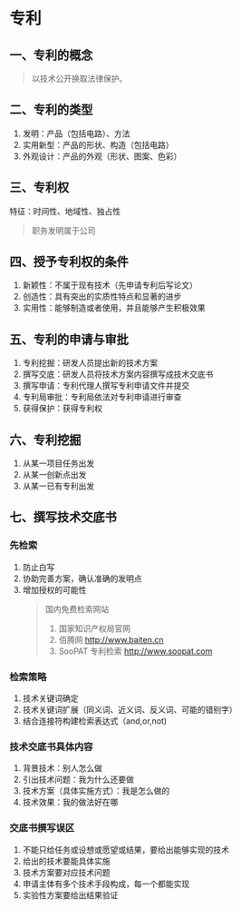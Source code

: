 # 专利

## 一、专利的概念

> 以技术公开换取法律保护。

## 二、专利的类型

1. 发明：产品（包括电路）、方法
2. 实用新型：产品的形状、构造（包括电路）
3. 外观设计：产品的外观（形状、图案、色彩）

## 三、专利权

特征：时间性、地域性、独占性

> 职务发明属于公司

## 四、授予专利权的条件

1. 新颖性：不属于现有技术（先申请专利后写论文）
2. 创造性：具有突出的实质性特点和显著的进步
3. 实用性：能够制造或者使用，并且能够产生积极效果

## 五、专利的申请与审批

1. 专利挖掘：研发人员提出新的技术方案
2. 撰写交底：研发人员将技术方案内容撰写成技术交底书
3. 撰写申请：专利代理人撰写专利申请文件并提交
4. 专利局审批：专利局依法对专利申请进行审查
5. 获得保护：获得专利权

## 六、专利挖掘

1. 从某一项目任务出发
2. 从某一创新点出发
3. 从某一已有专利出发

## 七、撰写技术交底书

### 先检索

1. 防止白写
2. 协助完善方案，确认准确的发明点
3. 增加授权的可能性
   > 国内免费检索网站
   >
   > 1. 国家知识产权局官网
   > 2. 佰腾网 http://www.baiten.cn
   > 3. SooPAT 专利检索 http://www.soopat.com

### 检索策略

1. 技术关键词确定
2. 技术关键词扩展（同义词、近义词、反义词、可能的错别字）
3. 结合连接符构建检索表达式（and,or,not)

### 技术交底书具体内容

1. 背景技术：别人怎么做
2. 引出技术问题：我为什么还要做
3. 技术方案（具体实施方式）：我是怎么做的
4. 技术效果：我的做法好在哪

### 交底书撰写误区

1. 不能只给任务或设想或愿望或结果，要给出能够实现的技术
2. 给出的技术要能具体实施
3. 技术方案要对应技术问题
4. 申请主体有多个技术手段构成，每一个都能实现
5. 实验性方案要给出结果验证
